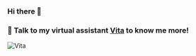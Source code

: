 ### Hi there 👋

### 💬  Talk to my virtual assistant [Vita](https://hmabuhabib.github.io/) to know me more!

![Vita](https://hmabuhabib.github.io/img/vita.jpg?raw=true 'First-page')
<!--
**HMABUHABIB/HMABUHABIB** is a ✨ _special_ ✨ repository because its `README.md` (this file) appears on your GitHub profile.

-->
